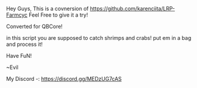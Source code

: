 Hey Guys,
This is a covnersion of 
    https://github.com/karenciita/LRP-Farmcyc 
Feel Free to give it a try!

Converted for QBCore!

in this script you are supposed to catch shrimps and crabs! put em in a bag and process it!

Have FuN! 

~Evil

My Discord
-: https://discord.gg/MEDzUG7cAS
